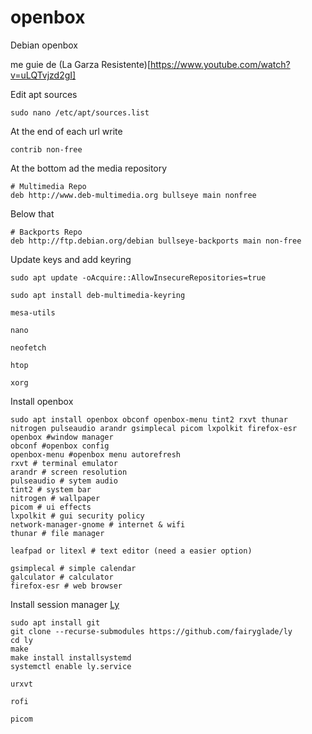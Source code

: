 # openbox
Debian openbox

me guie de
(La Garza Resistente)[https://www.youtube.com/watch?v=uLQTvjzd2gI]

Edit apt sources

```
sudo nano /etc/apt/sources.list
```

At the end of each url write

```
contrib non-free
```

At the bottom ad the media repository

```
# Multimedia Repo
deb http://www.deb-multimedia.org bullseye main nonfree
```

Below that

```
# Backports Repo
deb http://ftp.debian.org/debian bullseye-backports main non-free
```

Update keys and add keyring

```
sudo apt update -oAcquire::AllowInsecureRepositories=true

sudo apt install deb-multimedia-keyring
```


```
mesa-utils

nano

neofetch

htop

xorg
```
Install openbox
``` 
sudo apt install openbox obconf openbox-menu tint2 rxvt thunar nitrogen pulseaudio arandr gsimplecal picom lxpolkit firefox-esr
openbox #window manager
obconf #openbox config
openbox-menu #openbox menu autorefresh
rxvt # terminal emulator
arandr # screen resolution
pulseaudio # sytem audio
tint2 # system bar
nitrogen # wallpaper
picom # ui effects
lxpolkit # gui security policy
network-manager-gnome # internet & wifi
thunar # file manager

leafpad or litexl # text editor (need a easier option)

gsimplecal # simple calendar
galculator # calculator
firefox-esr # web browser
```
Install session manager [Ly](https://github.com/fairyglade/ly)
```
sudo apt install git
git clone --recurse-submodules https://github.com/fairyglade/ly
cd ly
make
make install installsystemd
systemctl enable ly.service
```
```
urxvt

rofi

picom

```
